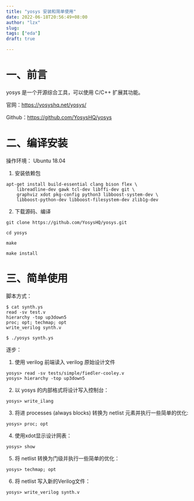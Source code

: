 ```yaml
---
title: "yosys 安装和简单使用"
date: 2022-06-18T20:56:49+08:00
author: "lzx"
slug: 
tags: ["eda"]
draft: true

---
```


# 一、前言

yosys 是一个开源综合工具，可以使用 C/C++ 扩展其功能。

官网：<https://yosyshq.net/yosys/>

Github：<https://github.com/YosysHQ/yosys>

# 二、编译安装

操作环境： Ubuntu 18.04

1. 安装依赖包

```
apt-get install build-essential clang bison flex \
	libreadline-dev gawk tcl-dev libffi-dev git \
	graphviz xdot pkg-config python3 libboost-system-dev \
	libboost-python-dev libboost-filesystem-dev zlib1g-dev
```
2. 下载源码、编译

```
git clone https://github.com/YosysHQ/yosys.git

cd yosys

make 

make install
```

# 三、简单使用

脚本方式：

```
$ cat synth.ys
read -sv test.v
hierarchy -top up3down5
proc; opt; techmap; opt
write_verilog synth.v

$ ./yosys synth.ys
```

逐步：

1. 使用 verilog 前端读入 verilog 原始设计文件

```
yosys> read -sv tests/simple/fiedler-cooley.v
yosys> hierarchy -top up3down5
```

2. 以 yosys 的内部格式将设计写入控制台：

```
yosys> write_ilang
```

3. 将进  processes (always blocks) 转换为 netlist 元素并执行一些简单的优化:

```
yosys> proc; opt
```

4. 使用xdot显示设计网表：

```
yosys> show
```

5. 将 netlist 转换为门级并执行一些简单的优化：

```
yosys> techmap; opt
```

6. 将 netlist 写入新的Verilog文件：
```
yosys> write_verilog synth.v
```